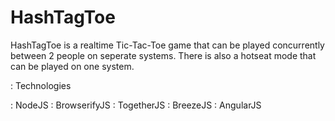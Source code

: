 # HashTagToe

HashTagToe is a realtime Tic-Tac-Toe game that can be played concurrently between 2 people on seperate systems. There is also a hotseat mode that can be played on one system.

: Technologies

: NodeJS
: BrowserifyJS
: TogetherJS
: BreezeJS
: AngularJS
